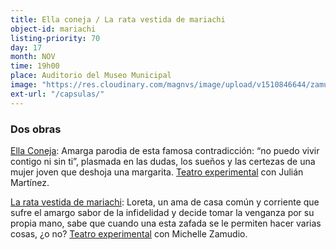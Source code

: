```yaml
---
title: Ella coneja / La rata vestida de mariachi
object-id: mariachi
listing-priority: 70
day: 17
month: NOV
time: 19h00
place: Auditorio del Museo Municipal
image: "https://res.cloudinary.com/magnvs/image/upload/v1510846644/zamudio_tfdvx3.jpg"
ext-url: "/capsulas/"
---
```


### Dos obras
<u>Ella Coneja</u>: Amarga  parodia de esta famosa contradicción: “no puedo vivir contigo ni sin ti”,  plasmada en las dudas, los sueños  y  las  certezas de una mujer joven que deshoja una margarita. <u>Teatro experimental</u> con Julián Martínez.

<u>La rata vestida de mariachi</u>: Loreta, un ama de casa común y corriente que sufre el amargo sabor de la infidelidad y decide tomar la venganza por su propia
mano, sabe que cuando una esta zafada se le permiten hacer varias cosas, ¿o no? <u>Teatro experimental</u> con Michelle Zamudio.
